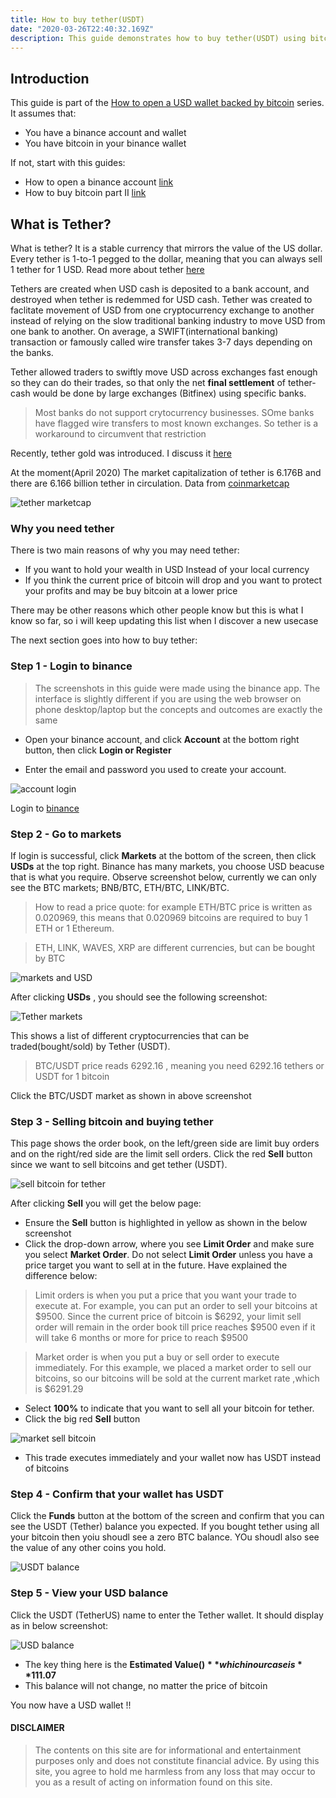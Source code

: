 ```yaml
---
title: How to buy tether(USDT)
date: "2020-03-26T22:40:32.169Z"
description: This guide demonstrates how to buy tether(USDT) using bitcoin. It first explains what is tether, its background and how it works, then goes to the steps of buying it using bitcoin.
---
```


## Introduction

This guide is part of the [How to open a USD wallet backed by bitcoin](/virtualusd-wallet) series. It assumes that:

-    You have a binance account and wallet
-    You have bitcoin in your binance wallet

If not, start with this guides: 
- How to open a binance account [link](/signup-binance)
- How to buy bitcoin part II [link](/buy-bitcoin-lbc)

## What is Tether?

What is tether? It is a stable currency that mirrors the value of the US dollar. Every tether is 1-to-1 pegged to the dollar, meaning that you can always sell 1 tether for 1 USD. Read more about tether [here](/https://tether.to/)

Tethers are created when USD cash is deposited to a bank account, and destroyed when tether is redemmed for USD cash. Tether was created to faclitate movement of USD from one cryptocurrency exchange to another instead of relying on the slow traditional banking industry to move USD from one bank to another. On average, a SWIFT(international banking) transaction or famously called wire transfer takes 3-7 days depending on the banks.

Tether allowed traders to swiftly move USD across exchanges fast enough so they can do their trades, so that only the net **final settlement** of tether-cash would be done by large exchanges (Bitfinex) using specific banks. 

> Most banks do not support crytocurrency businesses. SOme banks have flagged wire transfers to most known exchanges. So tether is a workaround to circumvent that restriction

Recently, tether gold was introduced. I discuss it [here](/buy-gold-xaut)

At the moment(April 2020) The market capitalization of tether is 6.176B and there are 6.166 billion tether in circulation. Data from [coinmarketcap](/https://coinmarketcap.com/)

![tether marketcap](./tether-mcap.png)

### Why you need tether

There is two main reasons of why you may need tether:

- If you want to hold your wealth in USD Instead of your local currency
- If you think the current price of bitcoin will drop and you want to protect your profits and may be buy bitcoin at a lower price

There may be other reasons which other people know but this is what I know so far, so i will keep updating this list when I discover a new usecase

The next section goes into how to buy tether:

### Step 1 - Login to binance

> The screenshots in this guide were made using the binance app. The interface is slightly different if you are using the web browser on phone desktop/laptop but the concepts and outcomes are exactly the same

- Open your binance account, and click **Account** at the bottom right button, then click **Login or Register**

- Enter the email and password you used to create your account. 

![account login](./account-login.jpg)

Login to [binance](https://www.binance.com/en/register?ref=MMCI8T8U)


### Step 2 - Go to markets

If login is successful, click **Markets** at the bottom of the screen, then click **USDs** at the top right. Binance has many markets, you choose USD beacuse that is what you require. Observe screenshot below, currently we can only see the BTC markets; BNB/BTC, ETH/BTC, LINK/BTC. 

> How to read a price quote: for example ETH/BTC price is written as 0.020969, this means that 0.020969 bitcoins are required to buy 1 ETH or 1 Ethereum. 

> ETH, LINK, WAVES, XRP are different currencies, but can be bought by BTC

![markets and USD](./market.jpg)

After clicking **USDs** , you should see the following screenshot:


![Tether markets](./usdt-markets.jpg)

This shows a list of different cryptocurrencies that can be traded(bought/sold) by Tether (USDT).

> BTC/USDT price reads 6292.16 , meaning you need 6292.16 tethers or USDT for 1 bitcoin

Click the BTC/USDT market as shown in above screenshot

### Step 3 - Selling bitcoin and buying tether
This page shows the order book, on the left/green side are limit buy orders and on the right/red side are the limit sell orders.
Click the red **Sell** button since we want to sell bitcoins and get tether (USDT).


![sell bitcoin for tether](./click-sell.jpg)

After clicking **Sell** you will get the below page:

- Ensure the **Sell** button is highlighted in yellow as shown in the below screenshot
- Click the drop-down arrow, where you see **Limit Order** and make sure you select **Market Order**. Do not select **Limit Order** unless you have a price target you want to sell at in the future. Have explained the difference below:


> Limit orders is when you put a price that you want your trade to execute at. For example, you can put an order to sell your bitcoins at $9500. Since the current price of bitcoin is $6292, your limit sell order will remain in the order book till price reaches $9500 even if it will take 6 months or more for price to reach $9500

> Market order is when you put a buy or sell order to execute immediately. For this example, we placed a market order to sell our bitcoins, so our bitcoins will be sold at the current market rate ,which is $6291.29
- Select **100%** to indicate that you want to sell all your bitcoin for tether.
- Click the big red **Sell** button

![market sell bitcoin](./market-sellbtc.jpg)

- This trade executes immediately and your wallet now has USDT instead of bitcoins

### Step 4 - Confirm that your wallet has USDT

Click the **Funds** button at the bottom of the screen and confirm that you can see the USDT (Tether) balance you expected. If you bought tether using all your bitcoin then yoiu shoudl see a zero BTC balance. YOu shoudl also see the value of any other coins you hold.

![USDT balance](./usdtbalance.jpg)


### Step 5 - View your USD balance
Click the USDT (TetherUS) name to enter the Tether wallet. It should display as in below screenshot:

![USD balance](./usd-balance.jpg)

- The key thing here is the **Estimated Value($)** which in our case is **$111.07** 
- This balance will not change, no matter the price of bitcoin

You now have a USD wallet !!

#### DISCLAIMER
>The contents on this site are for informational and entertainment purposes only and does not constitute financial advice. By using this site, you agree to hold me harmless from any loss that may occur to you as a result of acting on information found on this site.